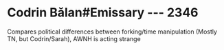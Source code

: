 # Codrin Bălan#Emissary --- 2346

Compares political differences between forking/time manipulation (Mostly TN, but Codrin/Sarah), AWNH is acting strange
